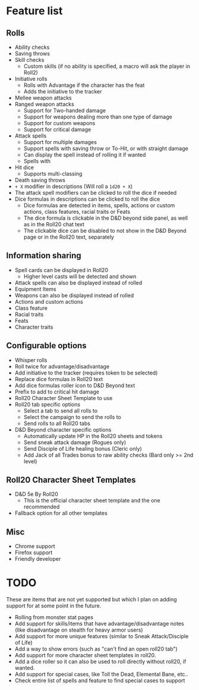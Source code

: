 # Feature list

## Rolls
* Ability checks
* Saving throws
* Skill checks
  * Custom skills (if no ability is specified, a macro will ask the player in Roll2)
* Initiative rolls
  * Rolls with Advantage if the character has the feat
  * Adds the initiative to the tracker
* Mellee weapon attacks
* Ranged weapon attacks
  * Support for Two-handed damage
  * Support for weapons dealing more than one type of damage
  * Support for custom weapons
  * Support for critical damage
* Attack spells
  * Support for multiple damages
  * Support spells with saving throw or To-Hit, or with straight damage
  * Can display the spell instead of rolling it if wanted
  * Spells with 
* Hit dice
  * Supports multi-classing
* Death saving throws
* `+ X` modifier in descriptions (Will roll a `1d20 + X`)
* The attack spell modifiers can be clicked to roll the dice if needed
* Dice formulas in descriptions can be clicked to roll the dice
  * Dice formulas are detected in items, spells, actions or custom actions, class features, racial traits or Feats
  * The dice formula is clickable in the D&D beyond side panel, as well as in the Roll20 chat text
  * The clickable dice can be disabled to not show in the D&D Beyond page or in the Roll20 text, separately


## Information sharing
* Spell cards can be displayed in Roll20
  * Higher level casts will be detected and shown
* Attack spells can also be displayed instead of rolled
* Equipment Items
* Weapons can also be displayed instead of rolled
* Actions and custom actions
* Class feature
* Racial traits
* Feats
* Character traits

## Configurable options
* Whisper rolls
* Roll twice for advantage/disadvantage
* Add initiative to the tracker (requires token to be selected)
* Replace dice formulas in Roll20 text
* Add dice formulas roller icon to D&D Beyond text
* Prefix to add to critical hit damage
* Roll20 Character Sheet Template to use
* Roll20 tab specific options
  * Select a tab to send all rolls to
  * Select the campaign to send the rolls to
  * Send rolls to all Roll20 tabs
* D&D Beyond character specific options
  * Automatically update HP in the Roll20 sheets and tokens
  * Send sneak attack damage (Rogues only)
  * Send Disciple of Life healing bonus (Cleric only)
  * Add Jack of all Trades bonus to raw ability checks (Bard only >= 2nd level)

## Roll20 Character Sheet Templates
* D&D 5e By Roll20
  * This is the official character sheet template and the one recommended
* Fallback option for all other templates


## Misc
* Chrome support
* Firefox support
* Friendly developer

# TODO

These are items that are not yet supported but which I plan on adding support for at some point in the future.

* Rolling from monster stat pages
* Add support for skills/items that have advantage/disadvantage notes (like disadvantage on stealth for heavy armor users)
* Add support for more unique features (similar to Sneak Attack/Disciple of Life)
* Add a way to show errors (such as "can't find an open roll20 tab")
* Add support for more character sheet templates in roll20.
* Add a dice roller so it can also be used to roll directly without roll20, if wanted.
* Add support for special cases, like Toll the Dead, Elemental Bane, etc..
* Check entire list of spells and feature to find special cases to support



